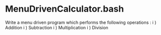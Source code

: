 # MenuDrivenCalculator.bash
Write a menu driven program which performs the following operations :    i ) Addition    i ) Subtraction    i ) Multiplication    i ) Division
